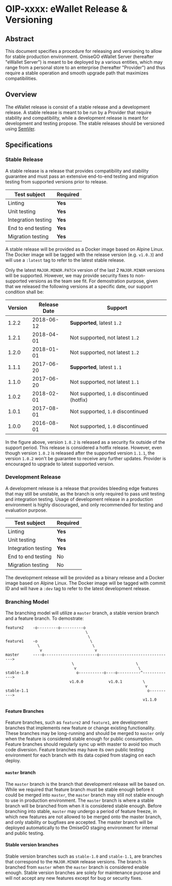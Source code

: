 # OIP-xxxx: eWallet Release & Versioning

## Abstract

This document specifies a procedure for releasing and versioning to allow for stable production environment. OmiseGO eWallet Server (hereafter "eWallet Server") is meant to be deployed by a various entities, which may range from a personal store to an enterprise (hereafter "Provider") and thus require a stable operation and smooth upgrade path that maximizes compatibilities.

## Overview

The eWallet release is consist of a stable release and a development release. A stable release is meant to be run by a Provider that require stability and compatibility, while a development release is meant for development and testing propose. The stable releases should be versioned using [SemVer](https://semver.org/).

## Specifications

### Stable Release

A stable release is a release that provides compatibility and stability guarantee and must pass an extensive end-to-end testing and migration testing from supported versions prior to release.

| Test subject        | Required |
| ------------------- | -------- |
| Linting             | **Yes**  |
| Unit testing        | **Yes**  |
| Integration testing | **Yes**  |
| End to end testing  | **Yes**  |
| Migration testing   | **Yes**  |

A stable release will be provided as a Docker image based on Alpine Linux. The Docker image will be tagged with the release version (e.g. `v1.0.3`) and will use a `:latest` tag to refer to the latest stable release.

Only the latest `MAJOR.MINOR.PATCH` version of the last 2 `MAJOR.MINOR` versions will be supported. However, we may provide security fixes to non-supported versions as the team see fit. For demostration purpose, given that we released the following versions at a specific date, our support condition shall be:

| Version | Release Date | Support                                    |
| ------- | ------------ | ------------------------------------------ |
| 1.2.2   | 2018-06-12   | **Supported**, latest `1.2`                |
| 1.2.1   | 2018-04-01   | Not supported, not latest `1.2`            |
| 1.2.0   | 2018-01-01   | Not supported, not latest `1.2`            |
| 1.1.1   | 2017-06-20   | **Supported**, latest `1.1`                |
| 1.1.0   | 2017-06-20   | Not supported, not latest `1.1`            |
| 1.0.2   | 2018-02-01   | Not supported, `1.0` discontinued (hotfix) |
| 1.0.1   | 2017-08-01   | Not supported, `1.0` discontinued          |
| 1.0.0   | 2016-08-01   | Not supported, `1.0` discontinued          |

In the figure above, version `1.0.2` is released as a security fix outside of the support period. This release is considered a hotfix release. However, even though version `1.0.2` is released after the supported version `1.1.1`, the version `1.0.2` won't be guarantee to receive any further updates. Provider is encouraged to upgrade to latest supported version.

### Development Release

A development release is a release that provides bleeding edge features that may still be unstable, as the branch is only required to pass unit testing and integration testing. Usage of development release in a production environment is highly discouraged, and only recommended for testing and evaluation purpose.

| Test subject        | Required |
| ------------------- | -------- |
| Linting             | **Yes**  |
| Unit testing        | **Yes**  |
| Integration testing | **Yes**  |
| End to end testing  | No       |
| Migration testing   | No       |

The development release will be provided as a binary release and a Docker image based on Alpine Linux. The Docker image will be tagged with commit ID and will have a `:dev` tag to refer to the latest development release.

### Branching Model

The branching model will utilize a `master` branch, a stable version branch and a feature branch. To demostrate:

```
feature2    -o---------o----------o
                                   \
                                    \
feature1    -o                       \
              \                       \
               v                       v
master      ----o-----------------------o-------------------------------->
                             \                           \
                              v                           \
stable-1.0                     o-----------o----o----------^------------->
                            v1.0.0           v1.0.1         \
                                                             v
stable-1.1                                                    o---------->
                                                            v1.1.0
```

#### Feature Branches

Feature branches, such as `feature2` and `feature1`, are development branches that implements new feature or change existing functionality. These branches may be long-running and should be merged to `master` only when the feature is considered stable enough for public consumption. Feature branches should regularly sync up with master to avoid too much code diversion. Feature branches may have its own public testing environment for each branch with its data copied from staging on each deploy.

#### `master` branch

The `master` branch is the branch that development release will be based on. While we required that feature branch must be stable enough before it could be merged into `master`, the `master` branch may still not stable enough to use in production environment. The `master` branch is where a stable branch will be branched from when it is considered stable enough. Before branching into stable, `master` may undergo a period of feature freeze, in which new features are not allowed to be merged onto the master branch, and only stability or bugfixes are accepted. The master branch will be deployed automatically to the OmiseGO staging environment for internal and public testing.

#### Stable version branches

Stable version branches such as `stable-1.0` and `stable-1.1`, are branches that correspond to the `MAJOR.MINOR` release versions. The branch is branched from `master` when the `master` branch is considered enable enough. Stable version branches are solely for maintenance purpose and will not accept any new features except for bug or security fixes.
